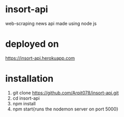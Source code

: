 # insort-api
web-scraping news api made using node js

# deployed on 
https://insort-api.herokuapp.com

# installation
  1. git clone https://github.com/Arpit078/insort-api.git
  2. cd insort-api
  3. npm install
  4. npm start{runs the nodemon server on port 5000}

